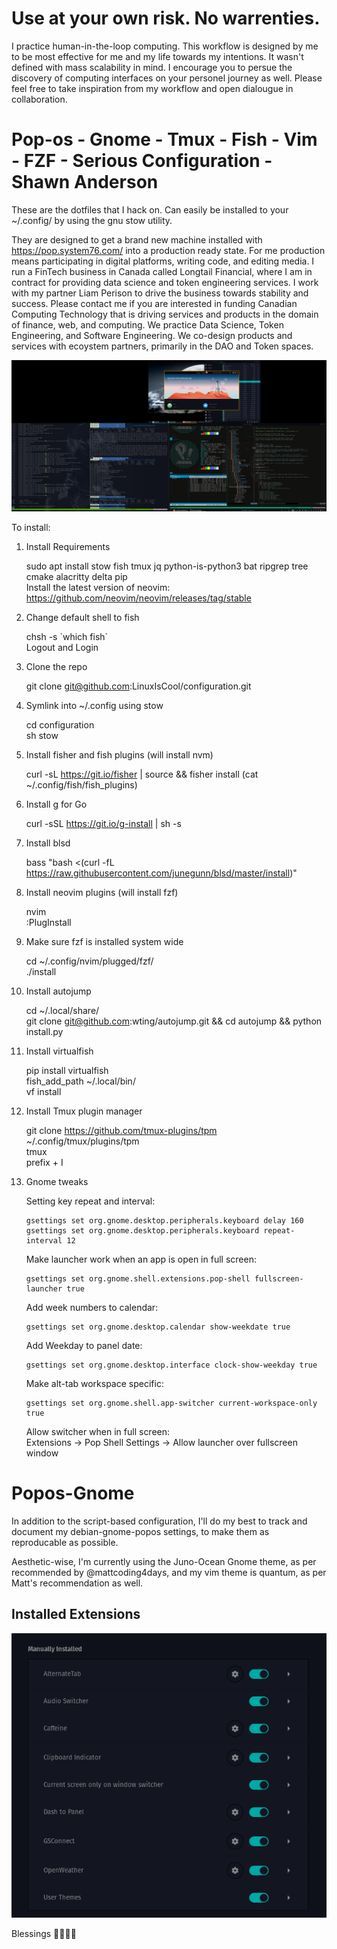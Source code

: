 # Use at your own risk. No warrenties. 
I practice human-in-the-loop computing. This workflow is designed by me to be most effective for me and my life towards my intentions. It wasn't defined with mass scalability in mind. I encourage you to persue the discovery of computing interfaces on your personel journey as well. Please feel free to take inspiration from my workflow and open dialougue in collaboration.  

# Pop-os - Gnome - Tmux - Fish - Vim - FZF - Serious Configuration - Shawn Anderson
These are the dotfiles that I hack on. Can easily be installed to your ~/.config/ by using the gnu stow utility.

They are designed to get a brand new machine installed with https://pop.system76.com/ into a production ready state. For me production means participating in digital platforms, writing code, and editing media. I run a FinTech business in Canada called Longtail Financial, where I am in contract for providing data science and token engineering services. I work with my partner Liam Perison to drive the business towards stability and success. Please contact me if you are interested in funding Canadian Computing Technology that is driving services and products in the domain of finance, web, and computing. We practice Data Science, Token Engineering, and Software Engineering. We co-design products and services with ecoystem partners, primarily in the DAO and Token spaces. 

<div align="center">
  <img src="https://raw.githubusercontent.com/LinuxIsCool/configuration/master/popos-gnome/Screenshot%20from%202020-09-29%2001-56-33.png"/>
</div>

To install:  
1. Install Requirements
	
	sudo apt install stow fish tmux jq python-is-python3 bat ripgrep tree cmake alacritty delta pip  
	Install the latest version of neovim: https://github.com/neovim/neovim/releases/tag/stable  
	
2. Change default shell to fish
  
	chsh -s \`which fish\`  
	Logout and Login 
	
2. Clone the repo  

	git clone git@github.com:LinuxIsCool/configuration.git  
	
3. Symlink into ~/.config using stow  

	cd configuration  
	sh stow  
	
	
5. Install fisher and fish plugins (will install nvm)

	curl -sL https://git.io/fisher | source && fisher install (cat ~/.config/fish/fish_plugins)
	
6. Install g for Go

	curl -sSL https://git.io/g-install | sh -s

7. Install blsd

	bass "bash <(curl -fL https://raw.githubusercontent.com/junegunn/blsd/master/install)"

8. Install neovim plugins (will install fzf)

	nvim  
	:PlugInstall  
	
9. Make sure fzf is installed system wide

	cd ~/.config/nvim/plugged/fzf/  
	./install
	
9. Install autojump

	cd ~/.local/share/  
	git clone git@github.com:wting/autojump.git && cd autojump && python install.py
	
10. Install virtualfish

	pip install virtualfish  
	fish_add_path ~/.local/bin/  
	vf install  
	
11. Install Tmux plugin manager

	git clone https://github.com/tmux-plugins/tpm ~/.config/tmux/plugins/tpm  
	tmux  
	prefix + I  


14. Gnome tweaks

	Setting key repeat and interval:  
	```
	gsettings set org.gnome.desktop.peripherals.keyboard delay 160
	gsettings set org.gnome.desktop.peripherals.keyboard repeat-interval 12

	```
	Make launcher work when an app is open in full screen:  
	```
	gsettings set org.gnome.shell.extensions.pop-shell fullscreen-launcher true
	```
	
	Add week numbers to calendar:  
	```
	gsettings set org.gnome.desktop.calendar show-weekdate true
	```
	Add Weekday to panel date:  
	```
	gsettings set org.gnome.desktop.interface clock-show-weekday true
	```
	Make alt-tab workspace specific:  
	```
	gsettings set org.gnome.shell.app-switcher current-workspace-only true
	```
	Allow switcher when in full screen:  
	Extensions -> Pop Shell Settings -> Allow launcher over fullscreen window  
	
	
# Popos-Gnome
In addition to the script-based configuration, I'll do my best to track and document my debian-gnome-popos settings, to make them as reproducable as possible.

Aesthetic-wise, I'm currently using the Juno-Ocean Gnome theme, as per recommended by @mattcoding4days, and my vim theme is quantum, as per Matt's recommendation as well.

## Installed Extensions
<div align="center">
  <img src="https://raw.githubusercontent.com/LinuxIsCool/configuration/master/popos-gnome/extensions-nov-26-2020.png"/>
</div>

Blessings 🌟💎🦋💖
